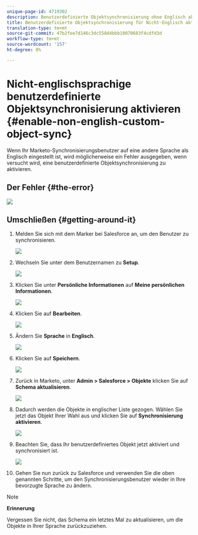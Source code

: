 ```yaml
---
unique-page-id: 4719302
description: Benutzerdefinierte Objektsynchronisierung ohne Englisch aktivieren - Marketing Docs - Produktdokumentation
title: Benutzerdefinierte Objektsynchronisierung für Nicht-Englisch aktivieren
translation-type: tm+mt
source-git-commit: 47b2fee7d146c3dc558d4bbb10070683f4cdfd3d
workflow-type: tm+mt
source-wordcount: '157'
ht-degree: 0%

---
```



# Nicht-englischsprachige benutzerdefinierte Objektsynchronisierung aktivieren {#enable-non-english-custom-object-sync}

Wenn Ihr Marketo-Synchronisierungsbenutzer auf eine andere Sprache als Englisch eingestellt ist, wird möglicherweise ein Fehler ausgegeben, wenn versucht wird, eine benutzerdefinierte Objektsynchronisierung zu aktivieren.

## Der Fehler {#the-error}

![](assets/image2014-12-10-13-3a17-3a51.png)

## Umschließen {#getting-around-it}

1. Melden Sie sich mit dem Marker bei Salesforce an, um den Benutzer zu synchronisieren.

   ![](assets/image2014-12-10-13-3a18-3a1.png)

1. Wechseln Sie unter dem Benutzernamen zu **Setup**.

   ![](assets/image2014-12-10-13-3a18-3a11.png)

1. Klicken Sie unter **Persönliche Informationen** auf **Meine persönlichen Informationen**.

   ![](assets/image2014-12-10-13-3a18-3a22.png)

1. Klicken Sie auf **Bearbeiten**.

   ![](assets/image2014-12-10-13-3a18-3a32.png)

1. Ändern Sie **Sprache** in **Englisch**.

   ![](assets/image2014-12-10-13-3a18-3a45.png)

1. Klicken Sie auf **Speichern**.

   ![](assets/image2014-12-10-13-3a18-3a55.png)

1. Zurück in Marketo, unter **Admin > Salesforce > Objekte** klicken Sie auf **Schema aktualisieren**.

   ![](assets/image2014-12-10-13-3a19-3a6.png)

1. Dadurch werden die Objekte in englischer Liste gezogen. Wählen Sie jetzt das Objekt Ihrer Wahl aus und klicken Sie auf **Synchronisierung aktivieren**.

   ![](assets/image2014-12-10-13-3a19-3a16.png)

1. Beachten Sie, dass Ihr benutzerdefiniertes Objekt jetzt aktiviert und synchronisiert ist.

   ![](assets/image2014-12-10-13-3a19-3a26.png)

1. Gehen Sie nun zurück zu Salesforce und verwenden Sie die oben genannten Schritte, um den Synchronisierungsbenutzer wieder in Ihre bevorzugte Sprache zu ändern.

>[!NOTE]
>
>**Erinnerung**
>
>Vergessen Sie nicht, das Schema ein letztes Mal zu aktualisieren, um die Objekte in Ihrer Sprache zurückzuziehen.

